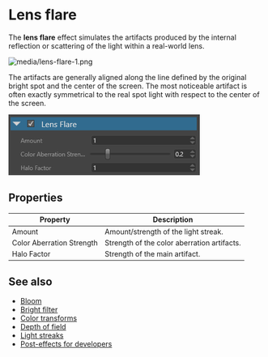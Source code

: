 # Lens flare

The **lens flare** effect simulates the artifacts produced by the internal reflection or scattering of the light within a real-world lens.

![media/lens-flare-1.png](media/lens-flare-1.png) 

The artifacts are generally aligned along the line defined by the original bright spot and the center of the screen. The most noticeable artifact is often exactly symmetrical to the real spot light with respect to the center of the screen.

![media/lens-flare-2.png](media/lens-flare-2.png) 

## Properties

| Property                  | Description              
| ------------------------- | ------ 
| Amount                    | Amount/strength of the light streak.                           
| Color Aberration Strength | Strength of the color aberration artifacts.  
| Halo Factor               | Strength of the main artifact.                     

## See also

* [Bloom](bloom.md)
* [Bright filter](bright-filter.md)
* [Color transforms](color-transforms/index.md)
* [Depth of field](depth-of-field.md)
* [Light streaks](light-streaks.md)
* [Post-effects for developers](post-effects-for-developers.md)